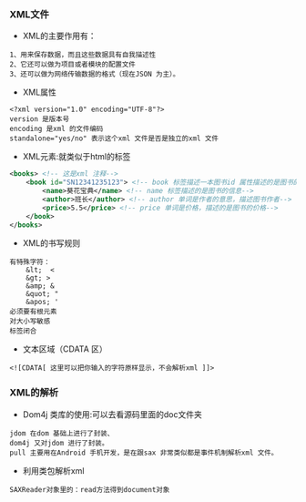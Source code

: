 ### XML文件
+  XML的主要作用有：
```
1、用来保存数据，而且这些数据具有自我描述性
2、它还可以做为项目或者模块的配置文件
3、还可以做为网络传输数据的格式（现在JSON 为主）。
```
+  XML属性
```
<?xml version="1.0" encoding="UTF-8"?>
version 是版本号
encoding 是xml 的文件编码
standalone="yes/no" 表示这个xml 文件是否是独立的xml 文件
```
+  XML元素:就类似于html的标签
```xml
<books> <!-- 这是xml 注释-->
    <book id="SN12341235123"> <!-- book 标签描述一本图书id 属性描述的是图书的编号-->
        <name>葵花宝典</name> <!-- name 标签描述的是图书的信息-->
        <author>班长</author> <!-- author 单词是作者的意思，描述图书作者-->
        <price>5.5</price> <!-- price 单词是价格，描述的是图书的价格-->
    </book>
</books>
```
+  XML的书写规则
```
有特殊字符：
	&lt;  <
	&gt; >
	&amp; &
	&quot; "
	&apos; '
必须要有根元素
对大小写敏感
标签闭合
```
+ 文本区域（CDATA 区）
```
<![CDATA[ 这里可以把你输入的字符原样显示，不会解析xml ]]>
```

### XML的解析
+ Dom4j 类库的使用:可以去看源码里面的doc文件夹
```
jdom 在dom 基础上进行了封装、
dom4j 又对jdom 进行了封装。
pull 主要用在Android 手机开发，是在跟sax 非常类似都是事件机制解析xml 文件。
```
+ 利用类包解析xml
```
SAXReader对象里的：read方法得到document对象
```